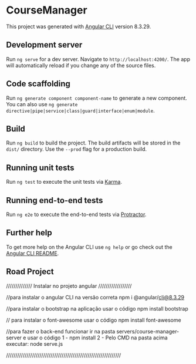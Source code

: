 # CourseManager

This project was generated with [Angular CLI](https://github.com/angular/angular-cli) version 8.3.29.

## Development server

Run `ng serve` for a dev server. Navigate to `http://localhost:4200/`. The app will automatically reload if you change any of the source files.

## Code scaffolding

Run `ng generate component component-name` to generate a new component. You can also use `ng generate directive|pipe|service|class|guard|interface|enum|module`.

## Build

Run `ng build` to build the project. The build artifacts will be stored in the `dist/` directory. Use the `--prod` flag for a production build.

## Running unit tests

Run `ng test` to execute the unit tests via [Karma](https://karma-runner.github.io).

## Running end-to-end tests

Run `ng e2e` to execute the end-to-end tests via [Protractor](http://www.protractortest.org/).

## Further help

To get more help on the Angular CLI use `ng help` or go check out the [Angular CLI README](https://github.com/angular/angular-cli/blob/master/README.md).

## Road Project 
////////////// Instalar no projeto angular //////////////////

//para instalar o angular CLI na versão correta
npm i @angular/cli@8.3.29


//para instalar o bootstrap na aplicação usar o código
npm install bootstrap

// para instalar o font-awesome usar o código 
npm install font-awesome

//para fazer o back-end funcionar ir na pasta servers/course-manager-server e usar o código
1 - npm install
2 - Pelo CMD na pasta acima executar: node serve.js 

//////////////////////////////////////////////////////////////
